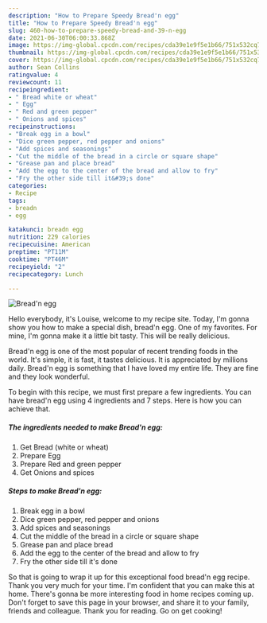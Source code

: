 ```yaml
---
description: "How to Prepare Speedy Bread'n egg"
title: "How to Prepare Speedy Bread'n egg"
slug: 460-how-to-prepare-speedy-bread-and-39-n-egg
date: 2021-06-30T06:00:33.868Z
image: https://img-global.cpcdn.com/recipes/cda39e1e9f5e1b66/751x532cq70/breadn-egg-recipe-main-photo.jpg
thumbnail: https://img-global.cpcdn.com/recipes/cda39e1e9f5e1b66/751x532cq70/breadn-egg-recipe-main-photo.jpg
cover: https://img-global.cpcdn.com/recipes/cda39e1e9f5e1b66/751x532cq70/breadn-egg-recipe-main-photo.jpg
author: Sean Collins
ratingvalue: 4
reviewcount: 11
recipeingredient:
- " Bread white or wheat"
- " Egg"
- " Red and green pepper"
- " Onions and spices"
recipeinstructions:
- "Break egg in a bowl"
- "Dice green pepper, red pepper and onions"
- "Add spices and seasonings"
- "Cut the middle of the bread in a circle or square shape"
- "Grease pan and place bread"
- "Add the egg to the center of the bread and allow to fry"
- "Fry the other side till it&#39;s done"
categories:
- Recipe
tags:
- breadn
- egg

katakunci: breadn egg 
nutrition: 229 calories
recipecuisine: American
preptime: "PT11M"
cooktime: "PT46M"
recipeyield: "2"
recipecategory: Lunch

---
```



![Bread&#39;n egg](https://img-global.cpcdn.com/recipes/cda39e1e9f5e1b66/751x532cq70/breadn-egg-recipe-main-photo.jpg)

Hello everybody, it's Louise, welcome to my recipe site. Today, I'm gonna show you how to make a special dish, bread&#39;n egg. One of my favorites. For mine, I'm gonna make it a little bit tasty. This will be really delicious.

Bread&#39;n egg is one of the most popular of recent trending foods in the world. It's simple, it is fast, it tastes delicious. It is appreciated by millions daily. Bread&#39;n egg is something that I have loved my entire life. They are fine and they look wonderful.




To begin with this recipe, we must first prepare a few ingredients. You can have bread&#39;n egg using 4 ingredients and 7 steps. Here is how you can achieve that.

<!--inarticleads1-->

##### The ingredients needed to make Bread&#39;n egg:

1. Get  Bread (white or wheat)
1. Prepare  Egg
1. Prepare  Red and green pepper
1. Get  Onions and spices




<!--inarticleads2-->

##### Steps to make Bread&#39;n egg:

1. Break egg in a bowl
1. Dice green pepper, red pepper and onions
1. Add spices and seasonings
1. Cut the middle of the bread in a circle or square shape
1. Grease pan and place bread
1. Add the egg to the center of the bread and allow to fry
1. Fry the other side till it&#39;s done




So that is going to wrap it up for this exceptional food bread&#39;n egg recipe. Thank you very much for your time. I'm confident that you can make this at home. There's gonna be more interesting food in home recipes coming up. Don't forget to save this page in your browser, and share it to your family, friends and colleague. Thank you for reading. Go on get cooking!

